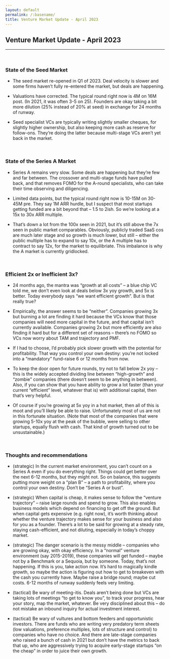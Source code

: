 ```yaml
---
layout: default
permalink: /:basename/
title: Venture Market Update - April 2023
---
```


## Venture Market Update - April 2023

----

<br/>

### State of the Seed Market

* The seed market re-opened in Q1 of 2023.  Deal velocity is slower and some firms haven’t fully re-entered the market, but deals are happening.

* Valuations have corrected.  The typical round right now is 4M on 16M post.  (In 2021, it was often 3-5 on 25). Founders are okay taking a bit more dilution (25% instead of 20% at seed) in exchange for 24 months of runway.

* Seed specialist VCs are typically writing slightly smaller cheques, for slightly higher ownership, but also keeping more cash as reserve for follow-ons.  They’re doing the latter because multi-stage VCs aren’t yet back in the market.

<br/>

### State of the Series A Market

* Series A remains very slow.  Some deals are happening but they’re few and far between.  The crossover and multi-stage funds have pulled back, and that removes FOMO for the A-round specialists, who can take their time observing and diligencing.

* Limited data points, but the typical round right now is 10-15M on 30-45M pre.  They say 1M ARR hurdle, but I suspect that most startups getting funded are a bit beyond that – 1.5 to 2ish.  So we’re looking at a 15x to 30x ARR multiple.  

* That’s down a lot from the 100x seen in 2021, but it’s still above the 7x seen in public market comparables.  Obviously, publicly traded SaaS cos are much later stage and so growth is much lower, but still – either the public multiple has to expand to say 10x, or the A multiple has to contract to say 12x, for the market to equilibriate.  This imbalance is why the A market is currently gridlocked.

<br/>


### Efficient 2x or Inefficient 3x?

* 24 months ago, the mantra was “growth at all costs” – a blue chip VC told me, we don’t even look at deals below 3x yoy growth, and 5x is better.  Today everybody says “we want efficient growth”.  But is that really true?

* Empirically, the answer seems to be “neither”.    Companies growing 3x but burning a lot are finding it hard because the VCs know that those companies will need more capital in the future, and that capital isn’t currently available.  Companies growing 2x but more efficiently are also finding it hard but for a different set of reasons – there’s no FOMO so VCs now worry about TAM and trajectory and PMF.

* If I had to choose, I’d probably pick slower growth with the potential for profitability.  That way you control your own destiny: you’re not locked into a “mandatory” fund-raise 6 or 12 months from now.

* To keep the door open for future rounds, try not to fall below 2x yoy – this is the widely accepted dividing line between “high-growth” and “zombie” companies (there doesn’t seem to be anything in between).  Also, if you can show that you have ability to grow a lot faster (than your current “efficient” level, whatever that is) with additional capital, then that’s very helpful.

* Of course if you’re growing at 5x yoy in a hot market, then all of this is moot and you’ll likely be able to raise.  Unfortunately most of us are not in this fortunate situation.  (Note that most of the companies that were growing 5-10x yoy at the peak of the bubble, were selling to other startups, equally flush with cash.  That kind of growth turned out to be unsustainable.)

<br/>

### Thoughts and recommendations

* (strategic) In the current market environment, you can’t count on a Series A even if you do everything right.  Things could get better over the next 6-12 months, but they might not.  So on balance, this suggests putting more weight on a “plan B” – a path to profitability, where you control your own destiny.  Don’t be “Series A or bust”.

* (strategic) When capital is cheap, it makes sense to follow the “venture trajectory” – raise large rounds and spend to grow.  This also enables business models which depend on financing to get off the ground.  But when capital gets expensive (e.g. right now), it’s worth thinking about whether the venture trajectory makes sense for your business and also for you as a founder.  There’s a lot to be said for growing at a steady rate, staying cash-efficient, and not diluting, especially in today’s choppy market.  

* (strategic) The danger scenario is the messy middle – companies who are growing okay, with okay efficiency.  In a “normal” venture environment (say 2015-2019), these companies will get funded – maybe not by a Benchmark or a Sequoia, but by someone.  Today, that’s not happening.  If this is you, take action now.  It’s hard to magically kindle growth, so maybe the action is figuring out how to get to breakeven with the cash you currently have.  Maybe raise a bridge round; maybe cut costs. 6-12 months of runway suddenly feels very limiting.

* (tactical) Be wary of meeting-itis.  Deals aren’t being done but VCs are taking lots of meetings “to get to know you”, to track your progress, hear your story, map the market, whatever.  Be very disciplined about this – do not mistake an inbound inquiry for actual investment interest. 

* (tactical) Be wary of vultures and bottom feeders and opportunistic investors.  There are funds who are writing very predatory term sheets (low valuations, preference multiples, lots of structure and control) to companies who have no choice.  And there are late-stage companies who raised a bunch of cash in 2021 but don’t have the metrics to back that up, who are aggressively trying to acquire early-stage startups “on the cheap” in order to juice their own growth.   

<br/>
<br/>
<br/>



